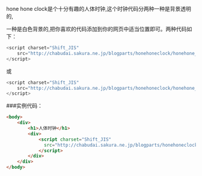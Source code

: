 hone hone clock是个十分有趣的人体时钟,这个时钟代码分两种一种是背景透明的,

一种是白色背景的,把你喜欢的代码添加到你的网页中适当位置即可。两种代码如下：

```js
<script charset="Shift_JIS" 
	src="http://chabudai.sakura.ne.jp/blogparts/honehoneclock/honehone_clock_tr.js">
</script> 
```

或

```js
<script charset="Shift_JIS" 
	src="http://chabudai.sakura.ne.jp/blogparts/honehoneclock/honehone_clock_wh.js">
</script>
```

###实例代码：

```html
<body>  
    <div>  
        <h1>人体时钟</h1>  
        <div>  
            <script charset="Shift_JIS" 
              src="http://chabudai.sakura.ne.jp/blogparts/honehoneclock/honehone_clock_wh.js">
            </script>  
        </div>  
    </div>  
</body> 
```
